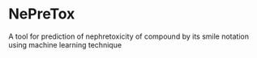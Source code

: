 # NePreTox
A tool for prediction of nephretoxicity of compound by its smile notation using machine learning technique
